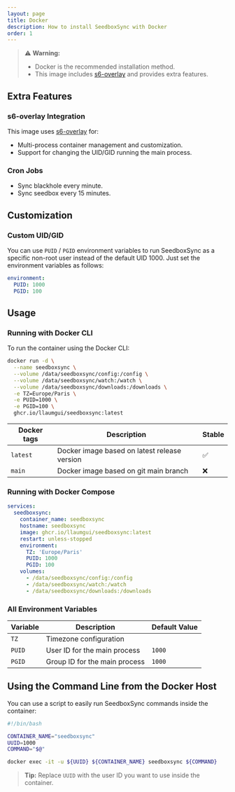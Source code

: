 ```yaml
---
layout: page
title: Docker
description: How to install SeedboxSync with Docker
order: 1
---
```


> ⚠ **Warning:**
>
> * Docker is the recommended installation method.
> * This image includes [s6-overlay](https://github.com/just-containers/s6-overlay) and provides extra features.

## Extra Features

### s6-overlay Integration

This image uses [s6-overlay](https://github.com/just-containers/s6-overlay) for:

* Multi-process container management and customization.
* Support for changing the UID/GID running the main process.

### Cron Jobs

* Sync blackhole every minute.
* Sync seedbox every 15 minutes.

## Customization

### Custom UID/GID

You can use `PUID` / `PGID` environment variables to run SeedboxSync as a specific non-root user instead of the default UID 1000.
Just set the environment variables as follows:

```yaml
environment:
  PUID: 1000
  PGID: 100
```

## Usage

### Running with Docker CLI

To run the container using the Docker CLI:

```bash
docker run -d \
  --name seedboxsync \
  --volume /data/seedboxsync/config:/config \
  --volume /data/seedboxsync/watch:/watch \
  --volume /data/seedboxsync/downloads:/downloads \
  -e TZ=Europe/Paris \
  -e PUID=1000 \
  -e PGID=100 \
  ghcr.io/llaumgui/seedboxsync:latest
```

| Docker tags  | Description                                     | Stable |
| ------------ | ----------------------------------------------- | ------ |
| `latest`     | Docker image based on latest release version    | ✅     |
| `main`       | Docker image based on git main branch           | ❌     |

### Running with Docker Compose

```yaml
services:
  seedboxsync:
    container_name: seedboxsync
    hostname: seedboxsync
    image: ghcr.io/llaumgui/seedboxsync:latest
    restart: unless-stopped
    environment:
      TZ: 'Europe/Paris'
      PUID: 1000
      PGID: 100
    volumes:
      - /data/seedboxsync/config:/config
      - /data/seedboxsync/watch:/watch
      - /data/seedboxsync/downloads:/downloads
```

### All Environment Variables

| Variable   | Description                                   | Default Value |
|------------|-----------------------------------------------|---------------|
| `TZ`       | Timezone configuration                        |               |
| `PUID`     | User ID for the main process                  | `1000`        |
| `PGID`     | Group ID for the main process                 | `1000`        |

## Using the Command Line from the Docker Host

You can use a script to easily run SeedboxSync commands inside the container:

```bash
#!/bin/bash

CONTAINER_NAME="seedboxsync"
UUID=1000
COMMAND="$@"

docker exec -it -u ${UUID} ${CONTAINER_NAME} seedboxsync ${COMMAND}
```

> **Tip:** Replace `UUID` with the user ID you want to use inside the container.
